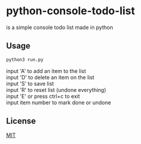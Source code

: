 # python-console-todo-list

is a simple console todo list made in python


## Usage

```bash
python3 run.py
```
input 'A' to add an item to the list<br>
input 'D' to delete an item on the list<br>
input 'S' to save list<br>
input 'R' to reset list (undone everything)<br>
input 'E' or press ctrl+c to exit<br>
input item number to mark done or undone<br>

## License
[MIT](https://choosealicense.com/licenses/mit/)
